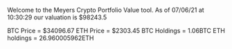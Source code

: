 Welcome to the Meyers Crypto Portfolio Value tool. 
As of 07/06/21 at 10:30:29 our valuation is $98243.5 

BTC Price = $34096.67
 ETH Price = $2303.45
BTC Holdings = 1.06BTC
 ETH holdings = 26.960005962ETH 
